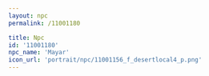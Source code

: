 ```yaml
---
layout: npc
permalink: /11001180

title: Npc
id: '11001180'
npc_name: 'Mayar'
icon_url: 'portrait/npc/11001156_f_desertlocal4_p.png'
---
```

